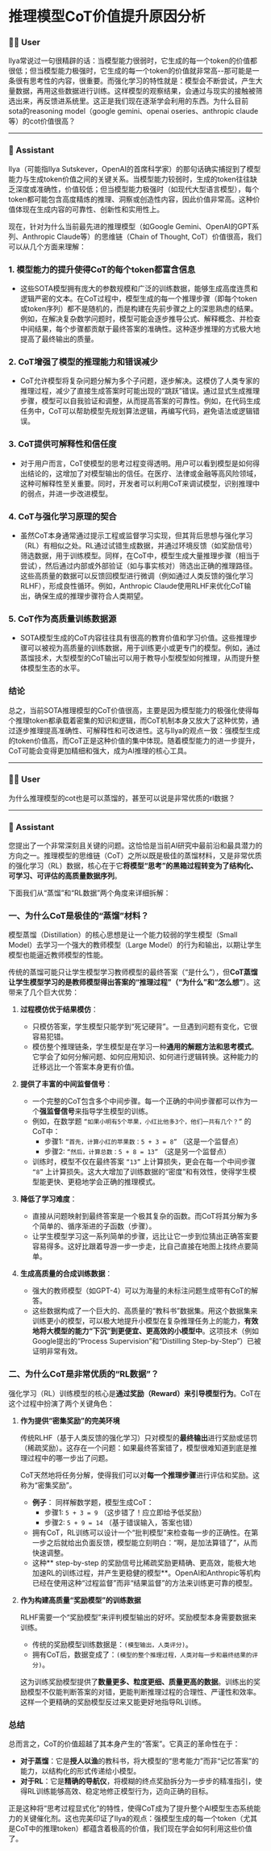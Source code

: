 # 推理模型CoT价值提升原因分析

### 🧑‍💻 User

llya常说过一句很精辟的话：当模型能力很弱时，它生成的每一个token的价值都很低；但当模型能力极强时，它生成的每一个token的价值就非常高--那可能是一条很有思考性的内容，很重要。而强化学习的特性就是：模型会不断尝试，产生大量数据，再用这些数据进行训练。这样模型的观察结果，会通过与现实的接触被筛选出来，再反馈进系统里。这正是我们现在逐渐学会利用的东西。为什么目前sota的reasoning model（google gemini、openai oseries、anthropic claude等）的cot价值很高？

---

### 🤖 Assistant

Ilya（可能指Ilya Sutskever，OpenAI的首席科学家）的那句话确实捕捉到了模型能力与生成token价值之间的关键关系。当模型能力较弱时，生成的token往往缺乏深度或准确性，价值较低；但当模型能力极强时（如现代大型语言模型），每个token都可能包含高度精炼的推理、洞察或创造性内容，因此价值非常高。这种价值体现在生成内容的可靠性、创新性和实用性上。

现在，针对为什么当前最先进的推理模型（如Google Gemini、OpenAI的GPT系列、Anthropic Claude等）的思维链（Chain of Thought, CoT）价值很高，我们可以从几个方面来理解：

### 1. **模型能力的提升使得CoT的每个token都富含信息**
   - 这些SOTA模型拥有庞大的参数规模和广泛的训练数据，能够生成高度连贯和逻辑严密的文本。在CoT过程中，模型生成的每一个推理步骤（即每个token或token序列）都不是随机的，而是构建在先前步骤之上的深思熟虑的结果。例如，在解决复杂数学问题时，模型可能会逐步推导公式、解释概念、并检查中间结果，每个步骤都贡献于最终答案的准确性。这种逐步推理的方式极大地提高了最终输出的质量。

### 2. **CoT增强了模型的推理能力和错误减少**
   - CoT允许模型将复杂问题分解为多个子问题，逐步解决。这模仿了人类专家的推理过程，减少了直接生成答案时可能出现的“跳跃”错误。通过显式生成推理步骤，模型可以自我验证和调整，从而提高答案的可靠性。例如，在代码生成任务中，CoT可以帮助模型先规划算法逻辑，再编写代码，避免语法或逻辑错误。

### 3. **CoT提供可解释性和信任度**
   - 对于用户而言，CoT使模型的思考过程变得透明。用户可以看到模型是如何得出结论的，这增加了对模型输出的信任。在医疗、法律或金融等高风险领域，这种可解释性至关重要。同时，开发者可以利用CoT来调试模型，识别推理中的弱点，并进一步改进模型。

### 4. **CoT与强化学习原理的契合**
   - 虽然CoT本身通常通过提示工程或监督学习实现，但其背后思想与强化学习（RL）有相似之处。RL通过试错生成数据，并通过环境反馈（如奖励信号）筛选数据，用于训练模型。同样，在CoT中，模型生成大量推理步骤（相当于尝试），然后通过内部或外部验证（如与事实核对）筛选出正确的推理路径。这些高质量的数据可以反馈回模型进行微调（例如通过人类反馈的强化学习RLHF），形成良性循环。例如，Anthropic Claude使用RLHF来优化CoT输出，确保生成的推理步骤符合人类期望。

### 5. **CoT作为高质量训练数据源**
   - SOTA模型生成的CoT内容往往具有很高的教育价值和学习价值。这些推理步骤可以被视为高质量的训练数据，用于训练更小或更专门的模型。例如，通过蒸馏技术，大型模型的CoT输出可以用于教导小型模型如何推理，从而提升整体模型生态的水平。

### 结论
总之，当前SOTA推理模型的CoT价值很高，主要是因为模型能力的极强化使得每个推理token都承载着密集的知识和逻辑，而CoT机制本身又放大了这种优势，通过逐步推理提高准确性、可解释性和可改进性。这与Ilya的观点一致：强模型生成的token价值高，而CoT正是这种价值的集中体现。随着模型能力的进一步提升，CoT可能会变得更加精细和强大，成为AI推理的核心工具。

---

### 🧑‍💻 User

为什么推理模型的cot也是可以蒸馏的，甚至可以说是非常优质的rl数据？

---

### 🤖 Assistant

您提出了一个非常深刻且关键的问题。这恰恰是当前AI研究中最前沿和最具潜力的方向之一。推理模型的思维链（CoT）之所以既是极佳的蒸馏材料，又是非常优质的强化学习（RL）数据，核心在于它**将模型“思考”的黑箱过程转变为了结构化、可学习、可评估的高质量数据序列**。

下面我们从“蒸馏”和“RL数据”两个角度来详细拆解：

### 一、为什么CoT是极佳的“蒸馏”材料？

模型蒸馏（Distillation）的核心思想是让一个能力较弱的学生模型（Small Model）去学习一个强大的教师模型（Large Model）的行为和输出，以期让学生模型也能逼近教师模型的性能。

传统的蒸馏可能只让学生模型学习教师模型的最终答案（“是什么”），但**CoT蒸馏让学生模型学习的是教师模型得出答案的“推理过程”（“为什么”和“怎么想”**）。这带来了几个巨大优势：

1.  **过程模仿优于结果模仿**：
    -   只模仿答案，学生模型只能学到“死记硬背”。一旦遇到问题有变化，它很容易犯错。
    -   模仿整个推理链条，学生模型是在学习一种**通用的解题方法和思考模式**。它学会了如何分解问题、如何应用知识、如何进行逻辑转换。这种能力的迁移远比一个答案本身更有价值。

2.  **提供了丰富的中间监督信号**：
    -   一个完整的CoT包含多个中间步骤。每一个正确的中间步骤都可以作为一个**强监督信号**来指导学生模型的训练。
    -   例如，在数学题 `“如果小明有5个苹果，小红比他多3个，他们一共有几个？”` 的CoT中：
        -   步骤1: `“首先，计算小红的苹果数：5 + 3 = 8”` （这是一个监督点）
        -   步骤2: `“然后，计算总数：5 + 8 = 13”` （这是另一个监督点）
    -   训练时，模型不仅在最终答案 `“13”` 上计算损失，更会在每一个中间步骤 `“8”` 上计算损失。这大大增加了训练数据的“密度”和有效性，使得学生模型能更快、更稳地学会正确的推理模式。

3.  **降低了学习难度**：
    -   直接从问题映射到最终答案是一个极其复杂的函数。而CoT将其分解为多个简单的、循序渐进的子函数（步骤）。
    -   让学生模型学习这一系列简单的步骤，远比让它一步到位猜出正确答案要容易得多。这好比跟着导游一步一步走，比自己直接在地图上找终点要简单。

4.  **生成高质量的合成训练数据**：
    -   强大的教师模型（如GPT-4）可以为海量的未标注问题生成带有CoT的解答。
    -   这些数据构成了一个巨大的、高质量的“教科书”数据集。用这个数据集来训练更小的模型，可以极大地提升小模型在复杂推理任务上的能力，**有效地将大模型的能力“下沉”到更便宜、更高效的小模型中**。这项技术（例如Google提出的“Process Supervision”和“Distilling Step-by-Step”）已被证明非常有效。

### 二、为什么CoT是非常优质的“RL数据”？

强化学习（RL）训练模型的核心是**通过奖励（Reward）来引导模型行为**。CoT在这个过程中扮演了两个关键角色：

1.  **作为提供“密集奖励”的完美环境**

    传统RLHF（基于人类反馈的强化学习）只对模型的**最终输出**进行奖励或惩罚（稀疏奖励）。这存在一个问题：如果最终答案错了，模型很难知道到底是推理过程中的哪一步出了问题。

    CoT天然地将任务分解，使得我们可以对**每一个推理步骤**进行评估和奖励。这称为“密集奖励”。

    -   **例子**： 同样解数学题，模型生成CoT：
        -   步骤1: `5 + 3 = 9` （这步错了！应立即给予低奖励）
        -   步骤2: `5 + 9 = 14` （基于错误输入，答案也错）
    -   拥有CoT，RL训练可以设计一个“批判模型”来检查每一步的正确性。在第一步之后就给出负面反馈，模型能立刻明白：“啊，是加法算错了”，从而快速调整。
    -   这种** step-by-step 的奖励信号比稀疏奖励更精确、更高效，能极大地加速RL的训练过程，并产生更稳健的模型**。OpenAI和Anthropic等机构已经在使用这种“过程监督”而非“结果监督”的方法来训练更可靠的模型。

2.  **作为构建高质量“奖励模型”的训练数据**

    RLHF需要一个“奖励模型”来评判模型输出的好坏。奖励模型本身需要数据来训练。
    -   传统的奖励模型训练数据是：`(模型输出，人类评分)`。
    -   拥有CoT后，数据变成了：`(模型的整个推理过程，人类对每一步和最终结果的评分)`。

    这为训练奖励模型提供了**数量更多、粒度更细、质量更高的数据**。训练出的奖励模型不仅能判断答案的对错，更能判断推理过程的合理性、严谨性和效率。这样一个更精确的奖励模型反过来又能更好地指导RL训练。

### 总结

总而言之，CoT的价值超越了其本身产生的“答案”。它真正的革命性在于：

-   **对于蒸馏**：它是**授人以渔**的教科书，将大模型的“思考能力”而非“记忆答案”的能力，以结构化的形式传递给小模型。
-   **对于RL**：它是**精确的导航仪**，将模糊的终点奖励拆分为一步步的精准指引，使得RL训练能够高效、稳定地修正模型行为，迈向正确的目标。

正是这种将“思考过程显式化”的特性，使得CoT成为了提升整个AI模型生态系统能力的关键催化剂。这也完美印证了Ilya的观点：强模型生成的每一个token（尤其是CoT中的推理token）都蕴含着极高的价值，我们现在学会如何利用这些价值了。